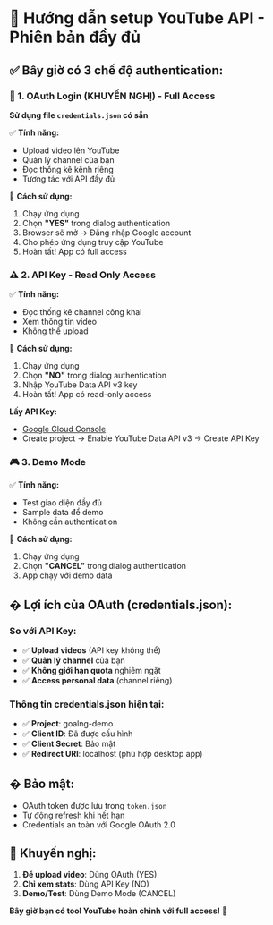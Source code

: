 # 🔑 Hướng dẫn setup YouTube API - Phiên bản đầy đủ

## ✅ **Bây giờ có 3 chế độ authentication:**

### **🚀 1. OAuth Login (KHUYẾN NGHỊ) - Full Access**
**Sử dụng file `credentials.json` có sẵn**

✅ **Tính năng:**
- Upload video lên YouTube
- Quản lý channel của bạn
- Đọc thống kê kênh riêng
- Tương tác với API đầy đủ

🔧 **Cách sử dụng:**
1. Chạy ứng dụng
2. Chọn **"YES"** trong dialog authentication
3. Browser sẽ mở → Đăng nhập Google account
4. Cho phép ứng dụng truy cập YouTube
5. Hoàn tất! App có full access

### **⚠️ 2. API Key - Read Only Access**
✅ **Tính năng:**
- Đọc thống kê channel công khai
- Xem thông tin video
- Không thể upload

🔧 **Cách sử dụng:**
1. Chạy ứng dụng  
2. Chọn **"NO"** trong dialog authentication
3. Nhập YouTube Data API v3 key
4. Hoàn tất! App có read-only access

**Lấy API Key:**
- [Google Cloud Console](https://console.cloud.google.com/)
- Create project → Enable YouTube Data API v3 → Create API Key

### **🎮 3. Demo Mode**
✅ **Tính năng:**
- Test giao diện đầy đủ
- Sample data để demo
- Không cần authentication

🔧 **Cách sử dụng:**
1. Chạy ứng dụng
2. Chọn **"CANCEL"** trong dialog authentication
3. App chạy với demo data

## � **Lợi ích của OAuth (credentials.json):**

### **So với API Key:**
- ✅ **Upload videos** (API key không thể)
- ✅ **Quản lý channel** của bạn
- ✅ **Không giới hạn quota** nghiêm ngặt
- ✅ **Access personal data** (channel riêng)

### **Thông tin credentials.json hiện tại:**
- ✅ **Project**: goalng-demo
- ✅ **Client ID**: Đã được cấu hình
- ✅ **Client Secret**: Bảo mật
- ✅ **Redirect URI**: localhost (phù hợp desktop app)

## �️ **Bảo mật:**
- OAuth token được lưu trong `token.json`
- Tự động refresh khi hết hạn
- Credentials an toàn với Google OAuth 2.0

## 🎯 **Khuyến nghị:**
1. **Để upload video**: Dùng OAuth (YES)
2. **Chỉ xem stats**: Dùng API Key (NO) 
3. **Demo/Test**: Dùng Demo Mode (CANCEL)

**Bây giờ bạn có tool YouTube hoàn chỉnh với full access!** 🎉
